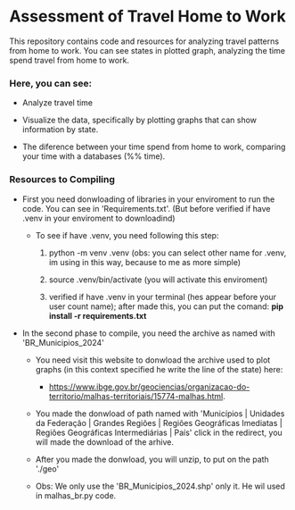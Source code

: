 # Assessment of Travel Home to Work

This repository contains code and resources for analyzing travel patterns from home to work.
You can see states in plotted graph, analyzing the time spend travel from home to work.

### Here, you can see: 

* Analyze travel time

* Visualize the data, specifically by plotting graphs that can show information by state.

* The diference between your time spend from home to work, comparing your time with a databases (%% time).


### Resources to Compiling

* First you need donwloading of libraries in your enviroment to run the code. You can see in 'Requirements.txt'. (But before verified if have .venv in your enviroment to downloadind)

  * To see if have .venv, you need following this step:

    1) python -m venv .venv (obs: you can select other name for .venv, im using in this way, because to me as more simple)
    2) source .venv/bin/activate (you will activate this enviroment)

    3) verified if have .venv in your terminal (hes appear before your user count name); after made this, you can put the comand: **pip install -r requirements.txt** 


* In the second phase to compile, you need the archive as named with 'BR_Municipios_2024'
  * You need visit this website to donwload the archive used to plot graphs (in this context specified he write the line of the state) here: 
    * https://www.ibge.gov.br/geociencias/organizacao-do-territorio/malhas-territoriais/15774-malhas.html.

  * You made the donwload of path named with 'Municípios | Unidades da Federação | Grandes Regiões | Regiões Geográficas Imediatas | Regiões Geográficas Intermediárias | País' click in the redirect, you will made the download of the arhive.

  * After you made the donwload, you will unzip, to put on the path './geo'

  * Obs: We only use the 'BR_Municipios_2024.shp' only it. He wil used in malhas_br.py code. 